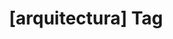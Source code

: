 ---
article_id: 0
description: List of articles under [arquitectura] tag.
image: http://huntingbears.com.ve/static/img/site/mstile-310x310.png
layout: tag
slug: arquitectura
title: '[arquitectura] Tag'
---